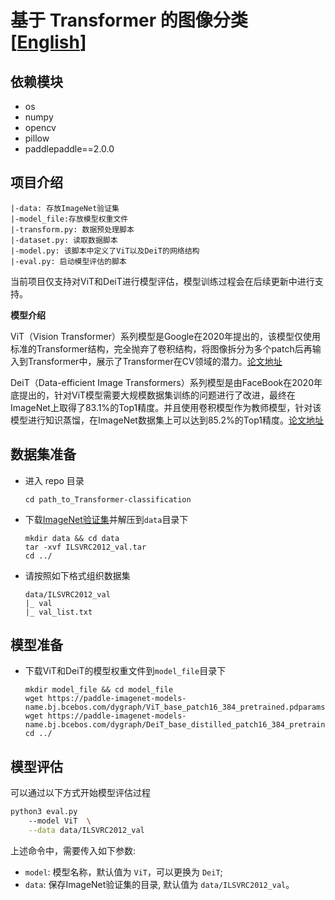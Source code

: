 # 基于 Transformer 的图像分类 [[English](./README_en.md)]

## 依赖模块
- os
- numpy
- opencv
- pillow
- paddlepaddle==2.0.0

## 项目介绍
```
|-data: 存放ImageNet验证集
|-model_file:存放模型权重文件
|-transform.py: 数据预处理脚本
|-dataset.py: 读取数据脚本
|-model.py: 该脚本中定义了ViT以及DeiT的网络结构
|-eval.py: 启动模型评估的脚本
```

当前项目仅支持对ViT和DeiT进行模型评估，模型训练过程会在后续更新中进行支持。

**模型介绍**

ViT（Vision Transformer）系列模型是Google在2020年提出的，该模型仅使用标准的Transformer结构，完全抛弃了卷积结构，将图像拆分为多个patch后再输入到Transformer中，展示了Transformer在CV领域的潜力。[论文地址](https://arxiv.org/abs/2010.11929)

DeiT（Data-efficient Image Transformers）系列模型是由FaceBook在2020年底提出的，针对ViT模型需要大规模数据集训练的问题进行了改进，最终在ImageNet上取得了83.1%的Top1精度。并且使用卷积模型作为教师模型，针对该模型进行知识蒸馏，在ImageNet数据集上可以达到85.2%的Top1精度。[论文地址](https://arxiv.org/abs/2012.12877)

## 数据集准备
- 进入 repo 目录

  ```
  cd path_to_Transformer-classification
  ```

- 下载[ImageNet验证集](https://aistudio.baidu.com/aistudio/datasetdetail/93561)并解压到`data`目录下

  ```
  mkdir data && cd data
  tar -xvf ILSVRC2012_val.tar
  cd ../
  ```

- 请按照如下格式组织数据集

  ```
  data/ILSVRC2012_val
  |_ val
  |_ val_list.txt
  ```

## 模型准备

- 下载ViT和DeiT的模型权重文件到`model_file`目录下

  ```
  mkdir model_file && cd model_file
  wget https://paddle-imagenet-models-name.bj.bcebos.com/dygraph/ViT_base_patch16_384_pretrained.pdparams
  wget https://paddle-imagenet-models-name.bj.bcebos.com/dygraph/DeiT_base_distilled_patch16_384_pretrained.pdparams
  cd ../
  ```

## 模型评估

可以通过以下方式开始模型评估过程

```bash
python3 eval.py 
    --model ViT  \
    --data data/ILSVRC2012_val
```

上述命令中，需要传入如下参数:

+ `model`: 模型名称，默认值为 `ViT`，可以更换为 `DeiT`;
+ `data`: 保存ImageNet验证集的目录, 默认值为 `data/ILSVRC2012_val`。